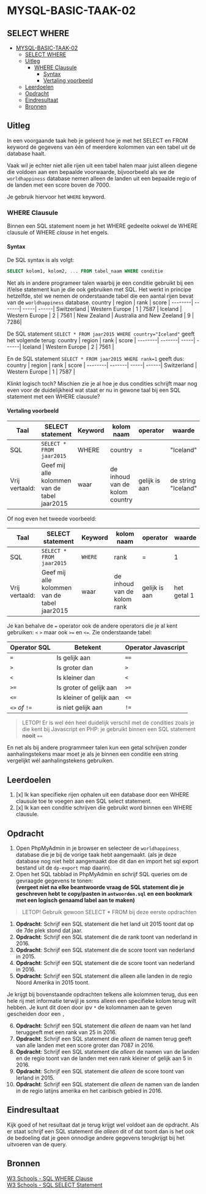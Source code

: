 # MYSQL-BASIC-TAAK-02

## SELECT WHERE

- [MYSQL-BASIC-TAAK-02](#mysql-basic-taak-02)
  - [SELECT WHERE](#select-where)
  - [Uitleg](#uitleg)
    - [WHERE Clausule](#where-clausule)
      - [Syntax](#syntax)
      - [Vertaling voorbeeld](#vertaling-voorbeeld)
  - [Leerdoelen](#leerdoelen)
  - [Opdracht](#opdracht)
  - [Eindresultaat](#eindresultaat)
  - [Bronnen](#bronnen)

## Uitleg

In een voorgaande taak heb je geleerd hoe je met het SELECT en FROM keyword de gegevens van één of meerdere kolommen van een tabel uit de database haalt.

Vaak wil je echter niet alle rijen uit een tabel halen maar juist alleen diegene die voldoen aan een bepaalde voorwaarde, bijvoorbeeld als we de `worldhappiness` database nemen alleen de landen uit een bepaalde regio of de landen met een score boven de 7000.

Je gebruik hiervoor het `WHERE` keyword.

### WHERE Clausule

Binnen een SQL statement noem je het WHERE gedeelte ookwel de WHERE clausule of WHERE _clause_ in het engels.

#### Syntax

De SQL syntax is als volgt:

```SQL
SELECT kolom1, kolom2, ... FROM tabel_naam WHERE conditie
```

Net als in andere programeer talen waarbij je een conditie gebruikt bij een if/else statement kun je die ook gebruiken met SQL. Het werkt in principe hetzelfde, stel we nemen de onderstaande tabel die een aantal rijen bevat van de `worldhappiness` database.
country | region | rank | score |
--------| -------| -----| ------|
Switzerland | Western Europe | 1 | 7587 |
Iceland | Western Europe | 2 | 7561 |
New Zealand | Australia and New Zeeland | 9 | 7286|

De SQL statement `SELECT * FROM jaar2015 WHERE country="Iceland"` geeft het volgende terug:
country | region | rank | score |
--------| -------| -----| ------|
Iceland | Western Europe | 2 | 7561 |

En de SQL statement `SELECT * FROM jaar2015 WHERE rank=1` geeft dus:
country | region | rank | score |
--------| -------| -----| ------|
Switzerland | Western Europe | 1 | 7587 |

Klinkt logisch toch? Mischien zie je al hoe je dus condities schrijft maar nog even voor de duidelijkheid wat staat er nu in gewone taal bij een SQL statement met een WHERE clausule?

#### Vertaling voorbeeld

| Taal           | SELECT statement                             | Keyword | kolom naam                     | operator      | waarde              |
| -------------- | -------------------------------------------- | ------- | ------------------------------ | ------------- | ------------------- |
| SQL            | `SELECT * FROM jaar2015`                     | WHERE   | country                        | =             | "Iceland"           |
| Vrij vertaald: | Geef mij alle kolommen van de tabel jaar2015 | waar    | de inhoud van de kolom country | gelijk is aan | de string "Iceland" |

Of nog even het tweede voorbeeld:

| Taal           | SELECT statement                             | Keyword | kolom naam                  | operator      | waarde      |
| -------------- | -------------------------------------------- | ------- | --------------------------- | ------------- | ----------- |
| SQL            | `SELECT * FROM jaar2015`                     | `WHERE` | rank                        | =             | 1           |
| Vrij vertaald: | Geef mij alle kolommen van de tabel jaar2015 | waar    | de inhoud van de kolom rank | gelijk is aan | het getal 1 |

Je kan behalve de `=` operator ook de andere operators die je al kent gebruiken: `<` `>` maar ook `>=` en `<=`. Zie onderstaande tabel:

| Operator SQL   | Betekent                 | Operator Javascript |
| -------------- | ------------------------ | ------------------- |
| `=`            | Is gelijk aan            | `==`                |
| `>`            | Is groter dan            | `>`                 |
| `<`            | Is kleiner dan           | `<`                 |
| `>=`           | Is groter of gelijk aan  | `>=`                |
| `<=`           | Is kleiner of gelijk aan | `<=`                |
| `<>` _of_ `!=` | is niet gelijk aan       | `!=`                |

> LETOP! Er is wel één heel duidelijk verschil met de condities zoals je die kent bij Javascript en PHP: je gebruikt binnen een SQL statement **nooit** `==`

En net als bij andere programmeer talen kun een getal schrijven zonder aanhalingstekens maar moet je als je binnen een conditie een string vergelijkt wél aanhalingstekens gebruiken.

## Leerdoelen

1. [x] Ik kan specifieke rijen ophalen uit een database door een WHERE clausule toe te voegen aan een SQL select statement.
2. [x] Ik kan een conditie schrijven die gebruikt word binnen een WHERE clausule.

## Opdracht

1. Open PhpMyAdmin in je browser en selecteer de `worldhappiness` database die je bij de vorige taak hebt aangemaakt. (als je deze database nog niet hebt aangemaakt doe dit dan en import het sql export bestand uit de `dp-export` map daarin).
2. Open het SQL tabblad in PhpMyAdmin en schrijf SQL queries om de gevraagde gegevens te tonen:  
   **(vergeet niet na elke beantwoorde vraag de SQL statement die je geschreven hebt te copy/pasten in `antwoorden.sql` en een bookmark met een logisch genaamd label aan te maken)**

> LETOP! Gebruik gewoon SELECT \* FROM bij deze eerste opdrachten

1. **Opdracht**: Schrijf een SQL statement die het land uit 2015 toont dat op de 7de plek stond dat jaar.
2. **Opdracht**: Schrijf een SQL statement die de rank toont van nederland in 2016.
3. **Opdracht**: Schrijf een SQL statement die de score toont van nederland in 2015.
4. **Opdracht**: Schrijf een SQL statement die de score toont van nederland in 2016.
5. **Opdracht**: Schrijf een SQL statement die alleen alle landen in de regio Noord Amerika in 2015 toont.

Je krijgt bij bovenstaande opdrachten telkens alle kolommen terug, dus een hele rij met informatie terwijl je soms alleen een specifieke kolom terug wilt hebben. Je kunt dit doen door ipv `*` de kolomnamen aan te geven gescheiden door een `,`

6. **Opdracht**: Schrijf een SQL statement die _alleen_ de naam van het land teruggeeft met een rank van 25 in 2016.
7. **Opdracht**: Schrijf een SQL statement die _alleen_ de namen terug geeft van alle landen met een score groter dan 7087 in 2016.
8. **Opdracht**: Schrijf een SQL statement die _alleen_ de namen van de landen en de regio toont van de landen met een rank kleiner of gelijk aan 5 in 2016.
9. **Opdracht**: Schrijf een SQL statement die _alleen_ de score toont van Ierland in 2015.
10. **Opdracht**: Schrijf een SQL statement die _alleen_ de namen van de landen in de regio latijns amerika en het caribisch gebied in 2016.

## Eindresultaat

Kijk goed of het resultaat dat je terug krijgt wel voldoet aan de opdracht. Als er staat schrijf een SQL statement die _alleen_ dit of dat toont dan is het ook de bedoeling dat je geen onnodige andere gegevens terugkrijgt bij het uitvoeren van de query.

## Bronnen

[W3 Schools - SQL WHERE Clause](https://www.w3schools.com/sql/sql_where.asp)  
[W3 Schools - SQL SELECT Statement](https://www.w3schools.com/sql/sql_select.asp)
